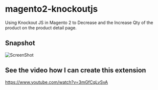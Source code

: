 # magento2-knockoutjs
Using Knockout JS in Magento 2 to Decrease and the Increase Qty of the product on the product detail page.

## Snapshot
![ScreenShot](https://raw.githubusercontent.com/php-cuong/magento2-knockoutjs/master/Snapshot/Increase-qty.png)

## See the video how I can create this extension
https://www.youtube.com/watch?v=3mGfCqLvSvA
